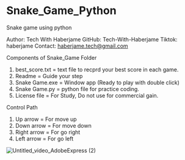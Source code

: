 # Snake_Game_Python
Snake game using python


Author: Tech With Haberjame
GitHub: Tech-With-Haberjame
Tiktok: haberjame
Contact: haberjame.tech@gmail.com

Components of Snake_Game Folder

1. best_score.txt = text file to recprd your best score in each game.
2. Readme = Guide your step
3. Snake Game.exe = Window app (Ready to play with double click)
4. Snake Game.py = python file for practice coding.
5. License file = For Study, Do not use for commercial gain.


Control Path
1. Up arrow = For move up
2. Down arrow = For move down
3. Right arrow = For go right
4. Left arrow = For go left

![Untitled_video_AdobeExpress (2)](https://github.com/Tech-With-Haberjame/Snake_Game_Python/assets/135504212/ab99daeb-4544-494d-99c0-104d1b43045f)

